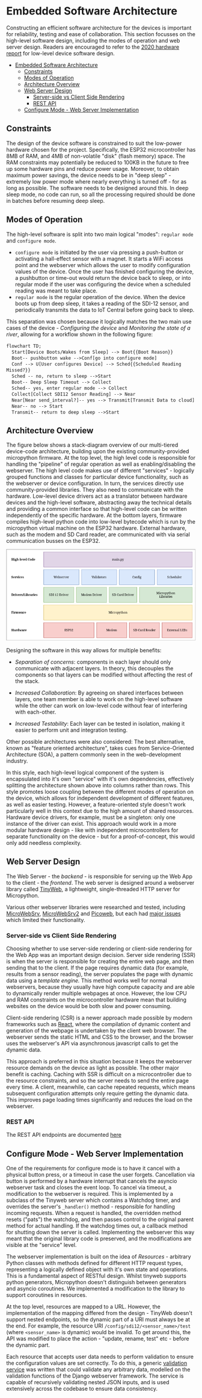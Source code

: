 # Embedded Software Architecture

Constructing an efficient software architecture for the devices is
important for reliability, testing and ease of collaboration.
This section focusses on the high-level software design, including the modes of operation and web server design.
Readers are encouraged to refer to the [2020 hardware report](/docs/literature/Behrent2020FinalReport.pdf) for low-level device software design.

- [Embedded Software Architecture](#embedded-software-architecture)
  - [Constraints](#constraints)
  - [Modes of Operation](#modes-of-operation)
  - [Architecture Overview](#architecture-overview)
  - [Web Server Design](#web-server-design)
    - [Server-side vs Client Side Rendering](#server-side-vs-client-side-rendering)
    - [REST API](#rest-api)
  - [Configure Mode - Web Server Implementation](#configure-mode---web-server-implementation)

## Constraints

The design of the device software is constrained to suit the low-power hardware chosen for the project.
Specifically, the ESP32 microcontroller has 8MB of RAM, and 4MB of non-volatile "disk" (flash memory) space.
The RAM constraints may potentially be reduced to 100KB in the future to free up some hardware pins and reduce power usage.
Moreover, to obtain maximum power savings,
the device needs to be in "deep sleep" - extremely low power mode where nearly everything is turned off - for as long as possible.
The software needs to be designed around this.
In deep sleep mode, no code can run, so all the processing required should be done in batches before resuming deep sleep.

## Modes of Operation

The high-level software is split into two main logical "modes": `regular mode` and `configure mode`.

- `configure mode` is initiated by the user via pressing a push-button or activating a hall-effect sensor with a magnet.
  It starts a WiFi access point and the webserver which allows the user to modify configuration values of the device.
  Once the user has finished configuring the device, a pushbutton or time-out would return the device back to sleep, or into regular mode if the user was configuring the device when a scheduled reading was meant to take place.
- `regular mode` is the regular operation of the device.
  When the device boots up from deep sleep, it takes a reading of the SDI-12 sensor, and periodically transmits the data to IoT Central before going back to sleep.

This separation was chosen because it logically matches the two main use cases of the device - *Configuring the device* and *Monitoring the state of a river*, allowing for a workflow shown in the following figure:

```mermaid
flowchart TD;
  Start[Device Boots/Wakes from Sleep] --> Boot{{Boot Reason}}
  Boot-- pushbutton wake -->Conf[go into configure mode]
  Conf --> U[User configures Device] --> Sched{{Scheduled Reading Missed?}}
  Sched -- no, return to sleep -->Start
  Boot-- Deep Sleep Timeout --> Collect
  Sched-- yes, enter regular mode --> Collect
  Collect[Collect SDI12 Sensor Reading] --> Near
  Near[Near send_interval?]-- yes --> Transmit[Transmit Data to cloud]
  Near-- no --> Start
  Transmit-- return to deep sleep -->Start
```

## Architecture Overview

The figure below shows a stack-diagram overview of our multi-tiered device-code architecture, building upon the existing community-provided micropython firmware.
At the top level, the high level code is responsible for handling the "pipeline" of regular operation as well as enabling/disabling the webserver.
The high level code makes use of different "services" - logically grouped functions and classes for particular device functionality, such as the webserver or device configuration.
In turn, the services directly use community-provided libraries.
They also need to communicate with the hardware.
Low-level device drivers act as a translator between hardware devices and the high-level software, abstracting away the technical details and providing a common interface so that high-level code can be written independently of the specific hardware.
At the bottom layers, firmware compiles high-level python code into low-level bytecode which is run by the micropython virtual machine on the ESP32 hardware.
External hardware, such as the modem and SD Card reader, are communicated with via serial communication busses on the ESP32.

![device block diagram](figures/device-block-diagram.png)

Designing the software in this way allows for multiple benefits:

- *Separation of concerns*: components in each layer should only
    communicate with adjacent layers.
    In theory, this decouples the
    components so that layers can be modified without affecting the rest
    of the stack.

- *Increased Collaboration*: By agreeing on shared interfaces between
    layers, one team member is able to work on the high-level software
    while the other can work on low-level code without fear of
    interfering with each-other.

- *Increased Testability*: Each layer can be tested in isolation,
    making it easier to perform unit and integration testing.

Other possible architectures were also considered: The best alternative, known as "feature oriented architecture", takes cues from Service-Oriented Architecture (SOA), a pattern commonly seen in the web-development industry.

In this style, each high-level logical component of the system is encapsulated into it's own "service" with it's own dependencies, effectively splitting the architecture shown above into columns rather than rows.
This style promotes loose coupling between the different modes of operation on the device, which allows for independent development of different features, as well as easier testing.
However, a feature-oriented style doesn't work particularly well in this context due to the high amount of shared resources.
Hardware device drivers, for example, must be a singleton: only one instance of the driver can exist.
This approach would work in a more modular hardware design - like with independent microcontrollers for separate functionality on the device - but for a proof-of-concept, this would only add needless complexity.

## Web Server Design

The Web Server - the *backend* - is responsible for serving up the Web App to the client - the *frontend*.
The web server is designed around a webserver library called [TinyWeb](https://github.com/belyalov/tinyweb), a lightweight, single-threaded HTTP server for Micropython.

Various other webserver libraries were researched and tested, including [MicroWebSrv](https://github.com/jczic/MicroWebSrv), [MicroWebSrv2](https://github.com/jczic/MicroWebSrv2) and [Picoweb](https://github.com/pfalcon/picoweb), but each had [major issues](/docs/research/software/mobile-app/microwebsrv-test/README.md) which limited their functionality.

### Server-side vs Client Side Rendering

Choosing whether to use server-side rendering or client-side rendering for the Web App was an important design decision.
Server side rendering (SSR) is when the server is responsible for creating the entire web page, and then sending that to the client.
If the page requires dynamic data (for example, results from a sensor reading), the server populates the page with dynamic data using a *template engine.* This method works well for normal webservers, because they usually have high compute capacity and are able to dynamically render multiple webpages at once.
 However, the low CPU and RAM constraints on the microcontroller hardware mean that building websites on the device would be both slow and power consuming.

Client-side rendering (CSR) is a newer approach made possible by modern frameworks such as [React](https://reactjs.org/), where the compilation of dynamic content and generation of the webpage is undertaken by the client web browser.
The webserver sends the static HTML and CSS to the browser, and the browser uses the webserver's API via asynchronous javascript calls to get the dynamic data.

This approach is preferred in this situation because it keeps the webserver resource demands on the device as light as possible.
The other major benefit is caching.
Caching with SSR is difficult on a microcontroller due to the resource constraints, and so the server needs to send the entire page every time.
A client, meanwhile, can cache repeated requests, which means subsequent configuration attempts only require getting the dynamic data.
This improves page loading times significantly and reduces the load on the webserver.

### REST API

The REST API endpoints are documented [here](webserver.md)

## Configure Mode - Web Server Implementation

One of the requirements for configure mode is to have it cancel with a physical button press, or a timeout in case the user forgets.
 Cancellation via button is performed by a hardware interrupt that cancels the asyncio webserver task and closes the event loop.
To cancel via timeout, a modification to the webserver is required.
This is implemented by a subclass of the Tinyweb server which contains a Watchdog timer, and overrides the server's `_handler()` method - responsible for handling incoming requests.
When a request is handled, the overridden method resets ("pats") the watchdog, and then passes control to the original parent method for actual handling.
If the watchdog times out, a callback method for shutting down the server is called.
Implementing the webserver this way meant that the original library code is preserved, and the modifications are visible at the "service" level.

The webserver implementation is built on the idea of *Resources* - arbitrary Python classes with methods defined for different HTTP request types, representing a logically defined object with it's own state and operations.
This is a fundamental aspect of RESTful design.
Whilst tinyweb supports python generators, Micropython doesn't distinguish between generators and asyncio coroutines.
We implemented a modification to the library to support coroutines in resources.

At the top level, resources are mapped to a URL.
However, the implementation of the mapping differed from the design - TinyWeb doesn't support nested endpoints, so the dynamic part of a URI must always be at the end.
For example, the resource URI `/config/sdi12/<sensor_name>/test` (where `<sensor_name>` is dynamic) would be invalid.
To get around this, the API was modified to place the action - "update, rename, test" etc - before the dynamic part.

Each resource that accepts user data needs to perform validation to ensure the configuration values are set correctly.
To do this, a generic [validation service](/software/device/embedded/src/services/validators.py) was written that could validate any arbitrary data, modelled on the validation functions of the Django webserver framework.
The service is capable of recursively validating nested JSON inputs, and is used extensively across the codebase to ensure data consistency.
